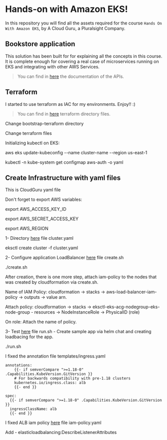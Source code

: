 # Hands-on with Amazon EKS!

In this repository you will find all the assets required for the course `Hands On With Amazon EKS`, by A Cloud Guru, a Pluralsight Company.


## Bookstore application

This solution has been built for for explaining all the concepts in this course. It is complete enough for covering a real case of microservices running on EKS and integrating with other AWS Services.

> You can find in [here](_docs/api.md) the documentation of the APIs.


## Terraform

I started to use terraform as IAC for my environments. Enjoy!! :)

> You can find in [here](terraform) terraform directory files.

Change bootstrap-terraform directory

Change terraform files

Initializing kubectl on EKS:

aws eks update-kubeconfig --name cluster-name --region us-east-1

kubectl -n kube-system get configmap aws-auth -o yaml

## Create Infrastructure with yaml files

This is CloudGuru yaml file 

Don't forget to export AWS variables:

export AWS_ACCESS_KEY_ID

export AWS_SECRET_ACCESS_KEY

export AWS_REGION

1- Directory [here](Infrastructure/eksctl/01-initial-cluster) file cluster.yaml

eksctl create cluster -f cluster.yaml

2- Configure application LoadBalancer [here](Infrastructure/k8s-tooling/load-balancer-controller) file create.sh

./create.sh

After creation, there is one more step, attach iam-policy to the nodes that was created by cloudformation via create.sh.

Name of IAM Policy: cloudformation -> stacks -> aws-load-balancer-iam-policy -> outputs -> value arn.

Attach policy: cloudformation -> stacks -> eksctl-eks-acg-nodegroup-eks-node-group - resources -> NodeInstanceRole -> PhysicalID (role)

On role: Attach the name of policy.

3- Test [here](Infrastructure/k8s-tooling/load-balancer-controller/test) file run.sh - Create sample app via helm chat and creating loadbacing for the app.

./run.sh

I fixed the annotation file templates/ingress.yaml
```  
annotations:
    {{- if semverCompare ">=1.18-0" .Capabilities.KubeVersion.GitVersion }}
    # For backwards compatibility with pre-1.18 clusters
    kubernetes.io/ingress.class: alb
    {{- end }}

spec:
  {{- if semverCompare ">=1.18-0" .Capabilities.KubeVersion.GitVersion }}
  ingressClassName: alb
  {{- end }}
```
  
I fixed ALB iam policy [here](Infrastructure/k8s-tooling/load-balancer-controller) file iam-policy.yaml

Add - elasticloadbalancing:DescribeListenerAttributes
